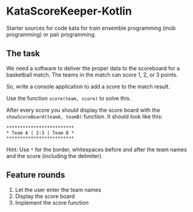 # KataScoreKeeper-Kotlin
Starter sources for code kata for train ensemble programming (mob programming) or pair programming.

## The task
We need a software to deliver the proper data to the scoreboard for a basketball match. The teams in the match can score 1, 2, or 3 points.

So, write a console application to add a score to the match result.

Use the function `score(team, score)` to solve this.

After every score you should display the score board with the `showScoreBoard(teamA, teamB)` function.
It should look like this:
```text
*************************
* Team A | 2:3 | Team B *
*************************
```
Hint: Use `*` for the border, whitespaces before and after the team names and the score (including the delimiter).

## Feature rounds
1. Let the user enter the team names
2. Display the score board
3. Implement the score function
